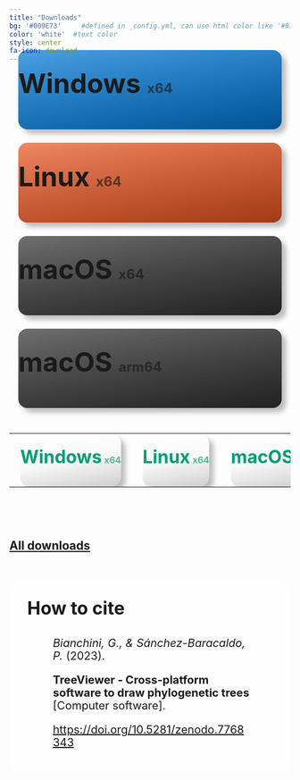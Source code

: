 ```yaml
---
title: "Downloads"
bg: '#009E73'     #defined in _config.yml, can use html color like '#010101'
color: 'white'  #text color
style: center
fa-icon: download
---
```


<style>
    #download .fa-download, #download .icon-title
    {
        color: #009E73;
    }

    .download-button
    {
        display: block;
        margin-top: 0.5em;
        text-decoration: none;
        margin-left: 1rem;
        margin-right: 1rem;
        font-size: min(3rem, 5vw);
        height: min(7rem, 11.66vw);
        padding-top: min(1.9rem, 3.16vw);
        font-weight: bold;
        border-radius: 1rem;
        cursor: pointer;
        transition: all 100ms;
        box-shadow: 0.5rem 0.5rem 0.5rem rgba(0, 0, 0, 0.25);

        -webkit-touch-callout: none;
        -webkit-user-select: none;
        -khtml-user-select: none;
        -moz-user-select: none;
        -ms-user-select: none;
        user-select: none;
    }

    .other-download-button
    {
        background: linear-gradient(170deg, rgba(0, 0, 0, 0) 50%, rgba(0, 0, 0, 0.15)), linear-gradient(170deg, rgba(255, 255, 255, 1), rgba(255, 255, 255, 0)), #F4F4F4;
        display: block;
        text-decoration: none;
        margin-left: 1rem;
        margin-right: 1rem;
        font-size: min(2rem, 3.33vw);
        height: min(4.5rem, 7.5vw);
        padding-top: min(1.3rem, 2.16vw);
        font-weight: bold;
        border-radius: 1rem;
        cursor: pointer;
        transition: all 100ms;
        box-shadow: 0.5rem 0.5rem 0.5rem rgba(0, 0, 0, 0.25);

        -webkit-touch-callout: none;
        -webkit-user-select: none;
        -khtml-user-select: none;
        -moz-user-select: none;
        -ms-user-select: none;
        user-select: none;
    }

    .other-download-button p:first-of-type
    {
        color: #009E73;
        margin-top: 0;
        margin-bottom: 0;
        font-size: min(2rem, 3.33vw);
        white-space: nowrap;
    }

    .other-download-button p span
    {
        font-size: 0.5em;
        opacity: 0.65;
    }

    .download-button span
    {
        font-size: 0.5em;
        opacity: 0.65;
    }

    .download-button:hover, .other-download-button:hover
    {
        transform: scale(0.98, 0.98);
        box-shadow: 0.3rem 0.3rem 0.3rem rgba(0, 0, 0, 0.25);
    }

    .download-button:active, .other-download-button:active
    {
        transform: scale(0.95, 0.95);
        box-shadow: 0 0 0.5rem rgba(0, 0, 0, 0.25);
    }

    .windows
    {
        background: linear-gradient(170deg, rgba(0, 0, 0, 0), rgba(0, 0, 0, 0.3)), linear-gradient(170deg, rgba(255, 255, 255, 0.3), rgba(255, 255, 255, 0)), #0078D7;
    }

    .linux
    {
        background: linear-gradient(170deg, rgba(0, 0, 0, 0), rgba(0, 0, 0, 0.3)), linear-gradient(170deg, rgba(255, 255, 255, 0.3), rgba(255, 255, 255, 0)), #E95420;
    }

    .macos
    {
        background: linear-gradient(170deg, rgba(0, 0, 0, 0), rgba(0, 0, 0, 0.3)), linear-gradient(170deg, rgba(255, 255, 255, 0.3), rgba(255, 255, 255, 0)), #313131;
    }

    .other-windows
    {
        background: linear-gradient(170deg, rgba(0, 0, 0, 0), rgba(0, 0, 0, 0.3)), linear-gradient(170deg, rgba(255, 255, 255, 0.3), rgba(255, 255, 255, 0)), #8CBEE5;
    }

    .other-linux
    {
        background: linear-gradient(170deg, rgba(0, 0, 0, 0), rgba(0, 0, 0, 0.3)), linear-gradient(170deg, rgba(255, 255, 255, 0.3), rgba(255, 255, 255, 0)), #F2AF9B;
    }

    .other-macos
    {
        background: linear-gradient(170deg, rgba(0, 0, 0, 0), rgba(0, 0, 0, 0.3)), linear-gradient(170deg, rgba(255, 255, 255, 0.3), rgba(255, 255, 255, 0)), #8B8B8B;
    }

</style>

<script src="assets/js/ua-parser.min.js"></script>

<p style="margin-top: -3rem">
    <a id="downloadWinx64" class="download-button windows" href="https://github.com/arklumpus/TreeViewer/releases/latest/download/TreeViewer-Win-x64.msi">
        <i class='fa fa-windows'></i>
        Windows <span>x64</span>
    </a>
    <a id="downloadLinuxx64" class="download-button linux" href="https://github.com/arklumpus/TreeViewer/releases/latest/download/TreeViewer-Linux-x64.run">
        <i class='fa fa-linux'></i>
        Linux <span>x64</span>
    </a>
    <a id="downloadMacx64" class="download-button macos" href="https://github.com/arklumpus/TreeViewer/releases/latest/download/TreeViewer-Mac-x64.pkg">
        <i class='fa fa-apple'></i>
        macOS <span>x64</span>
    </a>
    <a id="downloadMacarm64" class="download-button macos" href="https://github.com/arklumpus/TreeViewer/releases/latest/download/TreeViewer-Mac-arm64.pkg">
        <i class='fa fa-apple'></i>
        macOS <span>arm64</span>
    </a>
</p>

<script>
    let parser = new UAParser();
    let os = parser.getOS().name;
    let arch = parser.getCPU().architecture;

    if (os.toLowerCase().indexOf("windows") >= 0)
    {
        document.getElementById("downloadWinx64").style.display = "block";
        document.getElementById("downloadLinuxx64").style.display = "none";
        document.getElementById("downloadMacx64").style.display = "none";
        document.getElementById("downloadMacarm64").style.display = "none";
    }
    else if (os.toLowerCase().indexOf("mac os") >= 0 || os.toLowerCase().indexOf("macos") >= 0)
    {
       if (arch == "amd64")
       {
            document.getElementById("downloadWinx64").style.display = "none";
            document.getElementById("downloadLinuxx64").style.display = "none";
            document.getElementById("downloadMacx64").style.display = "block";
            document.getElementById("downloadMacarm64").style.display = "none";
       }
       else if (arch == "arm64")
       {
            document.getElementById("downloadWinx64").style.display = "none";
            document.getElementById("downloadLinuxx64").style.display = "none";
            document.getElementById("downloadMacx64").style.display = "none";
            document.getElementById("downloadMacarm64").style.display = "block";
       }
       else
       {
            document.getElementById("downloadWinx64").style.display = "none";
            document.getElementById("downloadLinuxx64").style.display = "none";
            document.getElementById("downloadMacx64").style.display = "block";
            document.getElementById("downloadMacarm64").style.display = "block";
       }
    }
    else
    {
            document.getElementById("downloadWinx64").style.display = "none";
            document.getElementById("downloadLinuxx64").style.display = "block";
            document.getElementById("downloadMacx64").style.display = "none";
            document.getElementById("downloadMacarm64").style.display = "none";
    }
</script>

<p>&nbsp;</p>

<table style="width: 100%; font-size: 0.5em">
    <tr>
        <td>
        <a class="other-download-button" href="https://github.com/arklumpus/TreeViewer/releases/latest/download/TreeViewer-Win-x64.msi">
        <p><i class='fa fa-windows'></i>
        Windows<span> x64</span></p>
        </a>
        </td>
        <td>
        <a class="other-download-button" href="https://github.com/arklumpus/TreeViewer/releases/latest/download/TreeViewer-Linux-x64.run">
        <p><i class='fa fa-linux'></i>
        Linux<span> x64</span></p>
        </a>
        </td>
        <td>
        <a class="other-download-button" href="https://github.com/arklumpus/TreeViewer/releases/latest/download/TreeViewer-Mac-x64.pkg">
        <p><i class='fa fa-apple'></i>
        macOS<span> x64</span></p>
        </a>
        </td>
        <td>
        <a class="other-download-button" href="https://github.com/arklumpus/TreeViewer/releases/latest/download/TreeViewer-Mac-arm64.pkg">
        <p><i class='fa fa-apple'></i>
        macOS<span> arm64</span></p>
        </a>
        </td>
    </tr>
</table>

<p>&nbsp;</p>

<p>&nbsp;</p>

## [**All downloads**](https://github.com/arklumpus/TreeViewer/releases/)

<p>&nbsp;</p>

<style>
    .citation
    {
        text-align: left;
        margin: 0 5%;
        border-left: 4px solid white;
    }

    .citation p:first-of-type
    {
        margin-bottom: 0.5em;
    }

    .citation p
    {
        font-size: 1.25rem;
        line-height: 1.15;
        margin-bottom: 0.5em;
        padding: 0 1em;
    }

    .citation-background
    {
        padding: 2rem;
        background: rgba(255, 255, 255, 0.25);
        border-radius: 1rem;
    }

    .citation-background>p:first-of-type
    {
        margin-top: 0;
        font-size: 2rem;
        font-weight: bold;
    }
</style>

<div class="citation-background">
    <p>How to cite</p>
    <div class="citation">
        <p><em>Bianchini, G., & Sánchez-Baracaldo, P.</em> (2023).</p>
        <p><strong>TreeViewer - Cross-platform software to draw phylogenetic trees</strong> [Computer software].</p>
        <p><a href="https://doi.org/10.5281/zenodo.7768343">https://doi.org/10.5281/zenodo.7768343</a></p>
    </div>
</div>
